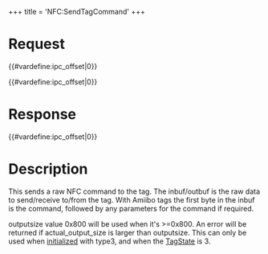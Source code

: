 +++
title = 'NFC:SendTagCommand'
+++

# Request

{{#vardefine:ipc_offset\|0}}

{{#vardefine:ipc_offset\|0}}

# Response

{{#vardefine:ipc_offset\|0}}

# Description

This sends a raw NFC command to the tag. The inbuf/outbuf is the raw
data to send/receive to/from the tag. With Amiibo tags the first byte in
the inbuf is the command, followed by any parameters for the command if
required.

outputsize value 0x800 will be used when it's \>=0x800. An error will be
returned if actual_output_size is larger than outputsize. This can only
be used when [initialized](NFC:Initialize "wikilink") with type3, and
when the [TagState](NFC:GetTagState "wikilink") is 3.